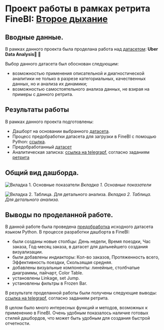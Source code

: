 # Проект работы в рамках ретрита FineBI: [Второе дыхание](https://bi.glowbyteconsulting.com/second-breath-day-1)

## Вводные данные.
В рамках данного проекта была проделана работа над [датасетом](https://www.kaggle.com/datasets/bhanupratapbiswas/uber-data-analysis/data):
**Uber Data Analysis🚗 🚕**

Выбор данного датасета был обоснован следующим:
  * возможностью применения описательной и диагностической аналитики не только в разрезе категориальных, качественных данных, но и анализа их динамики;
  * возможностью самостоятельного анализа данных, не взирая на примеры с данного ретрита.

## Результаты работы
В рамках данного проекта подготовлены:
  * Дашборт на основании выбранного [датасета](https://www.kaggle.com/datasets/bhanupratapbiswas/uber-data-analysis/data).
  * Процесс предобработки датасета для загрузки в FineBI с помощью Python: [ссылка](https://github.com/NovikovaMary/Pet_projects/blob/main/FineBI_retreat_Uber/preprocessing_Uber.ipynb).
  * Предобработанный [датасет](https://github.com/NovikovaMary/Pet_projects/blob/main/FineBI_retreat_Uber/UberDataset_new.xlsx)
  * Аналитическая записка: [ссылка на telegrapf](https://telegra.ph/Analitika-dannyh-Uber-2016-2017-gg-insajty-i-rekomendacii-09-18), согласно заданиям [ретрита](https://bi.glowbyteconsulting.com/second-breath-day-1)

## Общий вид дашборда.

![Вкладка 1. Основные показатели](https://i.postimg.cc/28MCpvQn/1.jpg)
*Вкладка 1. Основные показатели*

![Вкладка 2. Таблица. Для детального анализа.](https://i.postimg.cc/k4JmNyCP/2.jpg)
*Вкладка 2. Таблица. Для детального анализа.*

## Выводы по проделанной работе.
В данной работе была проведена [предобработка](https://github.com/NovikovaMary/Pet_projects/blob/main/FineBI_retreat_Uber/preprocessing_Uber.ipynb) исходного датасета языком Python.
В процессе разработки дашборта в FineBI:
* были созданы новые столбцы: День недели, Время поездки, Час заказа, Год-месяц заказа, в датасет для дальнейшего создания визуализации.
* были добавлены индиакторы: Кол-во заказов, Протяженность всего, Эффективность поездки, Скользящая средняя.
* добавлены визуальные компоненты: линейные, столбчатые диаграммы, пайчарт, Color Table.
* установлены Linkage, set Jump.
* установлены фильтры в Frozen Bar.

В результате проделанной работы были получены следующие выводы: [ссылка на telegrapf](https://telegra.ph/Analitika-dannyh-Uber-2016-2017-gg-insajty-i-rekomendacii-09-18), согласно заданиям ретрита.

В целом было много интересных функций и методов, возможных к применению в FineBI. Очень удобным показалось наличие готовых стилей дашбордов, что может быть удобным для создания быстрой отчетности.
